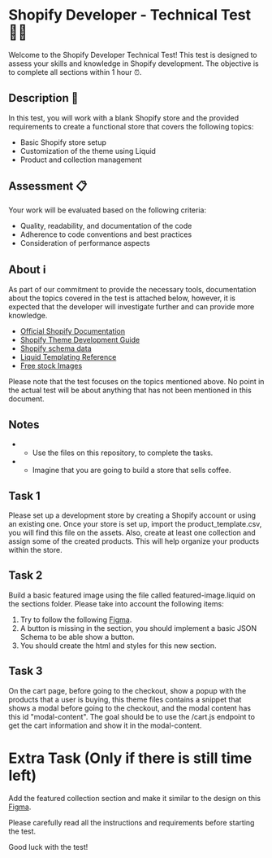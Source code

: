 # Shopify Developer - Technical Test 👨‍💻

Welcome to the Shopify Developer Technical Test! This test is designed to assess your skills and knowledge in Shopify development. The objective is to complete all sections within 1 hour ⏰.

## Description 📝
In this test, you will work with a blank Shopify store and the provided requirements to create a functional store that covers the following topics:

- Basic Shopify store setup
- Customization of the theme using Liquid
- Product and collection management

## Assessment 📋
Your work will be evaluated based on the following criteria:

- Quality, readability, and documentation of the code
- Adherence to code conventions and best practices
- Consideration of performance aspects

## About ℹ️
As part of our commitment to provide the necessary tools, documentation about the topics covered in the test is attached below, however, it is expected that the developer will investigate further and can provide more knowledge.

- [Official Shopify Documentation](https://help.shopify.com/)
- [Shopify Theme Development Guide](https://shopify.dev/docs/themes)
- [Shopify schema data](https://shopify.dev/docs/themes/architecture/config/settings-data-json)
- [Liquid Templating Reference](https://shopify.dev/docs/themes/liquid/reference)
- [Free stock Images](https://burst.shopify.com/)

Please note that the test focuses on the topics mentioned above. No point in the actual test will be about anything that has not been mentioned in this document.


## Notes
- * Use the files on this repository, to complete the tasks.
- * Imagine that you are going to build a store that sells coffee.

## Task 1
Please set up a development store by creating a Shopify account or using an existing one. Once your store is set up, import the product_template.csv, you will find this file on the assets. Also, create at least one collection and assign some of the created products. This will help organize your products within the store.

## Task 2
Build a basic featured image using the file called featured-image.liquid on the sections folder.
Please take into account the following items:
1. Try to follow the following [Figma](https://www.figma.com/file/b2oGIEYWNld78JaMSVpgLI/Shopify-Dev-Technical-Test?type=design&node-id=0%3A1&mode=design&t=ZSbknG6dI9b596C3-1).
1. A button is missing in the section, you should implement a basic JSON Schema to be able show a button.
2. You should create the html and styles for this new section.

## Task 3
On the cart page, before going to the checkout, show a popup with the products that a user is buying, this theme files
contains a snippet that shows a modal before going to the checkout, and the modal content has this id "modal-content".
The goal should be to use the /cart.js endpoint to get the cart information and show it in the modal-content.

# Extra Task (Only if there is still time left)
Add the featured collection section and make it similar to the design on this [Figma](https://www.figma.com/file/b2oGIEYWNld78JaMSVpgLI/Shopify-Dev-Technical-Test?type=design&node-id=0%3A1&mode=design&t=ZSbknG6dI9b596C3-1).

Please carefully read all the instructions and requirements before starting the test.

Good luck with the test!